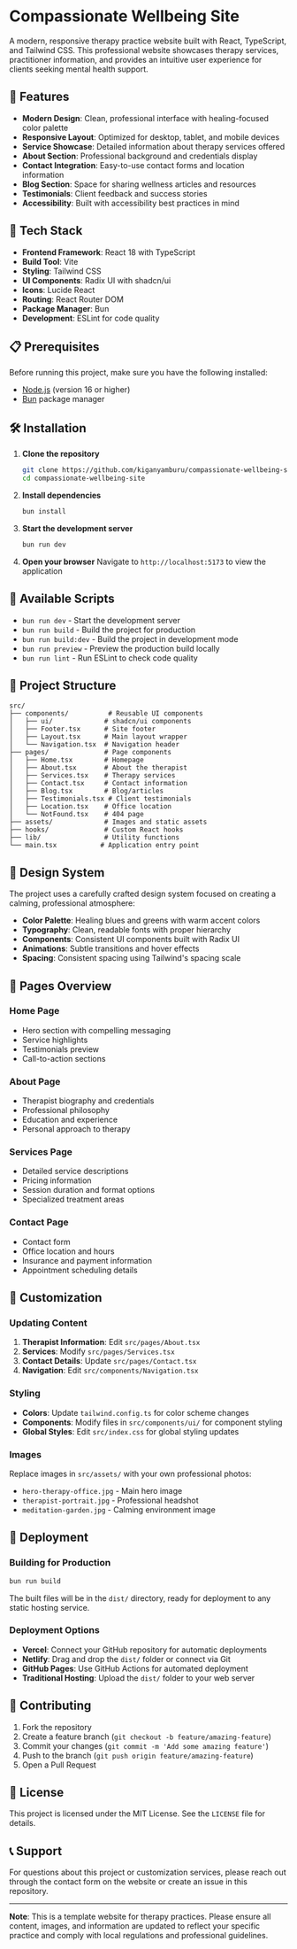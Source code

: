 # Compassionate Wellbeing Site

A modern, responsive therapy practice website built with React, TypeScript, and Tailwind CSS. This professional website showcases therapy services, practitioner information, and provides an intuitive user experience for clients seeking mental health support.

## 🌟 Features

- **Modern Design**: Clean, professional interface with healing-focused color palette
- **Responsive Layout**: Optimized for desktop, tablet, and mobile devices
- **Service Showcase**: Detailed information about therapy services offered
- **About Section**: Professional background and credentials display
- **Contact Integration**: Easy-to-use contact forms and location information
- **Blog Section**: Space for sharing wellness articles and resources
- **Testimonials**: Client feedback and success stories
- **Accessibility**: Built with accessibility best practices in mind

## 🚀 Tech Stack

- **Frontend Framework**: React 18 with TypeScript
- **Build Tool**: Vite
- **Styling**: Tailwind CSS
- **UI Components**: Radix UI with shadcn/ui
- **Icons**: Lucide React
- **Routing**: React Router DOM
- **Package Manager**: Bun
- **Development**: ESLint for code quality

## 📋 Prerequisites

Before running this project, make sure you have the following installed:

- [Node.js](https://nodejs.org/) (version 16 or higher)
- [Bun](https://bun.sh/) package manager

## 🛠️ Installation

1. **Clone the repository**

   ```bash
   git clone https://github.com/kiganyamburu/compassionate-wellbeing-site.git
   cd compassionate-wellbeing-site
   ```

2. **Install dependencies**

   ```bash
   bun install
   ```

3. **Start the development server**

   ```bash
   bun run dev
   ```

4. **Open your browser**
   Navigate to `http://localhost:5173` to view the application

## 📜 Available Scripts

- `bun run dev` - Start the development server
- `bun run build` - Build the project for production
- `bun run build:dev` - Build the project in development mode
- `bun run preview` - Preview the production build locally
- `bun run lint` - Run ESLint to check code quality

## 📁 Project Structure

```
src/
├── components/          # Reusable UI components
│   ├── ui/             # shadcn/ui components
│   ├── Footer.tsx      # Site footer
│   ├── Layout.tsx      # Main layout wrapper
│   └── Navigation.tsx  # Navigation header
├── pages/              # Page components
│   ├── Home.tsx        # Homepage
│   ├── About.tsx       # About the therapist
│   ├── Services.tsx    # Therapy services
│   ├── Contact.tsx     # Contact information
│   ├── Blog.tsx        # Blog/articles
│   ├── Testimonials.tsx # Client testimonials
│   ├── Location.tsx    # Office location
│   └── NotFound.tsx    # 404 page
├── assets/             # Images and static assets
├── hooks/              # Custom React hooks
├── lib/                # Utility functions
└── main.tsx           # Application entry point
```

## 🎨 Design System

The project uses a carefully crafted design system focused on creating a calming, professional atmosphere:

- **Color Palette**: Healing blues and greens with warm accent colors
- **Typography**: Clean, readable fonts with proper hierarchy
- **Components**: Consistent UI components built with Radix UI
- **Animations**: Subtle transitions and hover effects
- **Spacing**: Consistent spacing using Tailwind's spacing scale

## 📱 Pages Overview

### Home Page

- Hero section with compelling messaging
- Service highlights
- Testimonials preview
- Call-to-action sections

### About Page

- Therapist biography and credentials
- Professional philosophy
- Education and experience
- Personal approach to therapy

### Services Page

- Detailed service descriptions
- Pricing information
- Session duration and format options
- Specialized treatment areas

### Contact Page

- Contact form
- Office location and hours
- Insurance and payment information
- Appointment scheduling details

## 🔧 Customization

### Updating Content

1. **Therapist Information**: Edit `src/pages/About.tsx`
2. **Services**: Modify `src/pages/Services.tsx`
3. **Contact Details**: Update `src/pages/Contact.tsx`
4. **Navigation**: Edit `src/components/Navigation.tsx`

### Styling

- **Colors**: Update `tailwind.config.ts` for color scheme changes
- **Components**: Modify files in `src/components/ui/` for component styling
- **Global Styles**: Edit `src/index.css` for global styling updates

### Images

Replace images in `src/assets/` with your own professional photos:

- `hero-therapy-office.jpg` - Main hero image
- `therapist-portrait.jpg` - Professional headshot
- `meditation-garden.jpg` - Calming environment image

## 🚀 Deployment

### Building for Production

```bash
bun run build
```

The built files will be in the `dist/` directory, ready for deployment to any static hosting service.

### Deployment Options

- **Vercel**: Connect your GitHub repository for automatic deployments
- **Netlify**: Drag and drop the `dist/` folder or connect via Git
- **GitHub Pages**: Use GitHub Actions for automated deployment
- **Traditional Hosting**: Upload the `dist/` folder to your web server

## 🤝 Contributing

1. Fork the repository
2. Create a feature branch (`git checkout -b feature/amazing-feature`)
3. Commit your changes (`git commit -m 'Add some amazing feature'`)
4. Push to the branch (`git push origin feature/amazing-feature`)
5. Open a Pull Request

## 📄 License

This project is licensed under the MIT License. See the `LICENSE` file for details.

## 📞 Support

For questions about this project or customization services, please reach out through the contact form on the website or create an issue in this repository.

---

**Note**: This is a template website for therapy practices. Please ensure all content, images, and information are updated to reflect your specific practice and comply with local regulations and professional guidelines.
